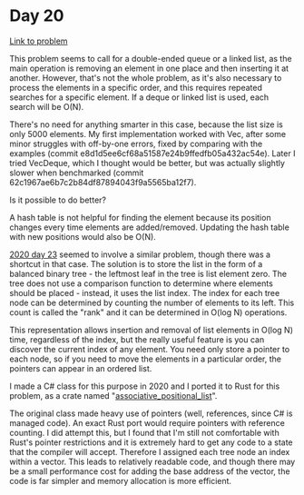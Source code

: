 # Day 20 

[Link to problem](https://adventofcode.com/2022/day/20)

This problem seems to call for a double-ended queue or a linked list,
as the main operation is removing an element in one place and then
inserting it at another. However, that's not the whole problem,
as it's also necessary to process the elements in a specific order,
and this requires repeated searches for a specific element. If a deque or
linked list is used, each search will be O(N).

There's no need for anything smarter in this case, because the list size
is only 5000 elements. My first implementation worked with Vec, after
some minor struggles with off-by-one errors, fixed by comparing with the
examples (commit e8d1d5ee6cf68a51587e24b9ffedfb05a432ac54e).
Later I tried VecDeque, which I thought would be better, but was actually
slightly slower when benchmarked
(commit 62c1967ae6b7c2b84df87894043f9a5565ba12f7).

Is it possible to do better?

A hash table is not helpful for finding the element because its position
changes every time elements are added/removed. Updating the hash table
with new positions would also be O(N).

[2020 day 23](../../2020/23) seemed to involve a similar
problem, though there was a shortcut in that case. The solution is to
store the list in the form of a balanced binary tree - the leftmost leaf
in the tree is list element zero. The tree does not use a comparison function
to determine where elements should be placed - instead, it uses the list index.
The index for each tree node can be determined by counting the number of elements
to its left. This count is called the "rank" and it can be determined in
O(log N) operations.

This representation allows insertion and removal of list elements in O(log N) time,
regardless of the index, but the really useful feature is you can discover the
current index of any element. You need only store a pointer to each node, so if you
need to move the elements in a particular order, the pointers can appear in an ordered
list.

I made a C# class for this purpose in 2020 and I ported it to Rust for this problem,
as a crate named 
"[associative\_positional\_list](https://github.com/jwhitham/associative_positional_list)".

The original class made heavy use of pointers (well, references, since C# is managed code).
An exact Rust port would require pointers with reference counting. I did attempt this,
but I found that I'm still not comfortable with Rust's pointer restrictions and it
is extremely hard to get any code to a state that the compiler will accept. Therefore
I assigned each tree node an index within a vector. This leads to relatively readable
code, and though there may be a small performance cost for adding the base address
of the vector, the code is far simpler and memory allocation is more efficient.



